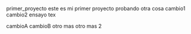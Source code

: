 primer_proyecto
este es mi primer proyecto probando 
otra cosa 
cambio1
cambio2
ensayo 
tex


cambioA
cambioB
otro mas
otro mas 2

